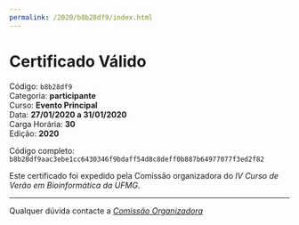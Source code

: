 ```yaml
---
permalink: /2020/b8b28df9/index.html
---
```


# Certificado Válido

Código: `b8b28df9`<br>
Categoria: **participante**<br>
Curso: **Evento Principal**<br>
Data: **27/01/2020 a 31/01/2020**<br>
Carga Horária: **30**<br>
Edição: **2020**<br>


Código completo: `b8b28df9aac3ebe1cc6430346f9bdaff54d8c8deff0b887b64977077f3ed2f82`


Este certificado foi expedido pela Comissão organizadora do *IV Curso de Verão em Bioinformática da UFMG*.

----

Qualquer dúvida contacte a [_Comissão Organizadora_](<mailto:cursobioinfoufmg@gmail.com$subject=[Certificados]>)

